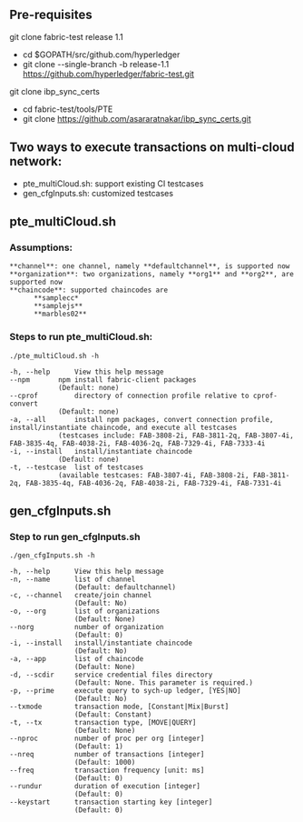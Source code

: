 
## Pre-requisites

git clone fabric-test release 1.1

* cd $GOPATH/src/github.com/hyperledger
* git clone --single-branch -b release-1.1 https://github.com/hyperledger/fabric-test.git


git clone ibp_sync_certs

* cd fabric-test/tools/PTE
* git clone https://github.com/asararatnakar/ibp_sync_certs.git


## Two ways to execute transactions on multi-cloud network:

* pte_multiCloud.sh: support existing CI testcases
* gen_cfgInputs.sh: customized testcases


## pte_multiCloud.sh

### Assumptions:

    **channel**: one channel, namely **defaultchannel**, is supported now
    **organization**: two organizations, namely **org1** and **org2**, are supported now
    **chaincode**: supported chaincodes are
          **samplecc*
          **samplejs**
          **marbles02**

### Steps to run pte_multiCloud.sh:

    ./pte_multiCloud.sh -h

    -h, --help      View this help message
    --npm       npm install fabric-client packages
                (Default: none)
    --cprof         directory of connection profile relative to cprof-convert
                (Default: none)
    -a, --all       install npm packages, convert connection profile, install/instantiate chaincode, and execute all testcases
                (testcases include: FAB-3808-2i, FAB-3811-2q, FAB-3807-4i, FAB-3835-4q, FAB-4038-2i, FAB-4036-2q, FAB-7329-4i, FAB-7333-4i
    -i, --install   install/instantiate chaincode
                (Default: none)
    -t, --testcase  list of testcases
                (available testcases: FAB-3807-4i, FAB-3808-2i, FAB-3811-2q, FAB-3835-4q, FAB-4036-2q, FAB-4038-2i, FAB-7329-4i, FAB-7331-4i


## gen_cfgInputs.sh
### Step to run gen_cfgInputs.sh

    ./gen_cfgInputs.sh -h

    -h, --help      View this help message
    -n, --name      list of channel
                    (Default: defaultchannel)
    -c, --channel   create/join channel
                    (Default: No)
    -o, --org       list of organizations
                    (Default: None)
    --norg          number of organization
                    (Default: 0)
    -i, --install   install/instantiate chaincode
                    (Default: No)
    -a, --app       list of chaincode
                    (Default: None)
    -d, --scdir     service credential files directory
                    (Default: None. This parameter is required.)
    -p, --prime     execute query to sych-up ledger, [YES|NO]
                    (Default: No)
    --txmode        transaction mode, [Constant|Mix|Burst]
                    (Default: Constant)
    -t, --tx        transaction type, [MOVE|QUERY]
                    (Default: None)
    --nproc         number of proc per org [integer]
                    (Default: 1)
    --nreq          number of transactions [integer]
                    (Default: 1000)
    --freq          transaction frequency [unit: ms]
                    (Default: 0)
    --rundur        duration of execution [integer]
                    (Default: 0)
    --keystart      transaction starting key [integer]
                    (Default: 0)

